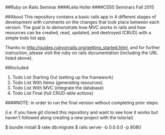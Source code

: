 ##Ruby on Rails Seminar
####Leila Hofer
####CS50 Seminars Fall 2015

##About
This repository contains a basic rails app in 4 different stages of development
with comments on the changes that took place between each version. The goal is
to demonstrate how MVC works in rails and how resources can be created, read,
updated, and destroyed (CRUD) with a simple todo list app.

Thanks to http://guides.rubyonrails.org/getting_started.html, and for further
instruction, please visit the ruby on rails documentation (including the URL
listed above).

##Included
1. Todo List Starting Out (setting up the framework)
2. Todo List With Items (generating resources)
3. Todo List With MVC (integrate the database)
4. Todo List Final (full CRUD-able actions)


####NOTE: in order to run the final version without completing prior steps:

(i.e. if you have git cloned this repository and want to see how it works 
but haven't followed along creating a new project with the tutorial)

$ bundle install
$ rake db:migrate
$ rails server -b 0.0.0.0 -p 8080